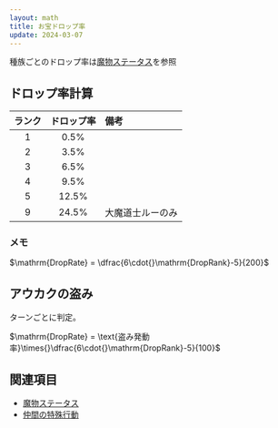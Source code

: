 ```yaml
---
layout: math
title: お宝ドロップ率
update: 2024-03-07
---
```


種族ごとのドロップ率は[魔物ステータス](https://drive.google.com/open?id=18jNK8kaJeE15HNrA6mdT89VcrGiCK6e4yhYCkNYLIgs)を参照


## ドロップ率計算

| ランク | ドロップ率 | 備考 |
|:------:|:----------:|:-----|
| 1 | 0.5% |
| 2 | 3.5% |
| 3 | 6.5% |
| 4 | 9.5% |
| 5 | 12.5% |
| 9 | 24.5% | 大魔道士ルーのみ


### メモ

$\mathrm{DropRate} = \dfrac{6\cdot{}\mathrm{DropRank}-5}{200}$


## アウカクの盗み

ターンごとに判定。

$\mathrm{DropRate} = \text{盗み発動率}\times{}\dfrac{6\cdot{}\mathrm{DropRank}-5}{100}$


## 関連項目

* [魔物ステータス](https://drive.google.com/open?id=18jNK8kaJeE15HNrA6mdT89VcrGiCK6e4yhYCkNYLIgs)
* [仲間の特殊行動](special.md)
